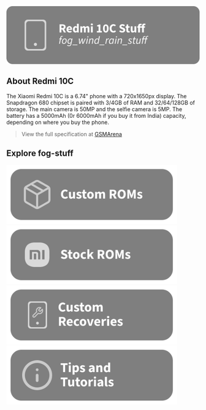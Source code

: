 [![header](/assets/Title.svg)](https://github.com/Loominagit/fog-stuff/)

## About Redmi 10C
The Xiaomi Redmi 10C is a 6.74" phone with a 720x1650px display. The Snapdragon 680 chipset is paired with 3/4GB of RAM and 32/64/128GB of storage. The main camera is 50MP and the selfie camera is 5MP. The battery has a 5000mAh (0r 6000mAh if you buy it from India) capacity, depending on where you buy the phone.
> View the full specification at [GSMArena](https://www.gsmarena.com/xiaomi_redmi_10c-11418.php)

## Explore fog-stuff
<a href="/custom_rom/README.md"><img src="/assets/Custom-ROMS.svg" alt="Check out the custom ROM section!" width="445" height="154"></a> <a href="https://xiaomifirmwareupdater.com/miui/fog/"><img src="/assets/MIUI.svg" alt="Download the stock ROM here!" width="445" height="154"></a>
<a href="/custom_recovery/README.md"><img src="/assets/Custom-Recovery.svg" alt="Check out the custom recovery section!" width="445" height="154"></a> <img src="/assets/Tutorials.svg" alt="Ever feel lost? Check out the tutorials!" width="445" height="154">
